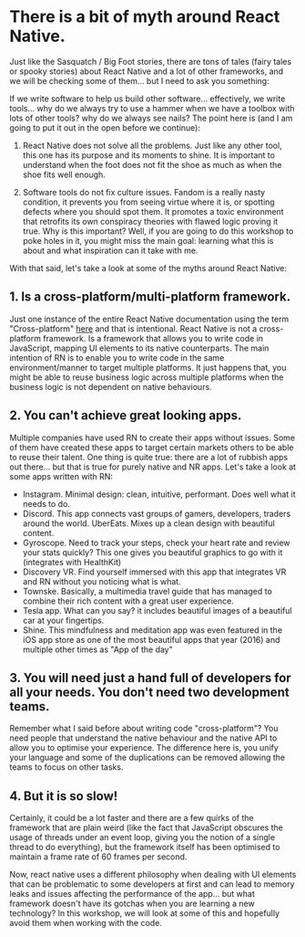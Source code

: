 
# There is a bit of myth around React Native.

Just like the Sasquatch / Big Foot stories, there are tons of tales (fairy tales or spooky stories) about React Native and a lot of other frameworks, and we will be checking some of them... but I need to ask you something:

If we write software to help us build other software... effectively, we write tools... why do we always try to use a hammer when we have a toolbox with lots of other tools? why do we always see nails? The point here is (and I am going to put it out in the open before we continue):

1. React Native does not solve all the problems. Just like any other tool, this one has its purpose and its moments to shine. It is important to understand when the foot does not fit the shoe as much as when the shoe fits well enough.

2. Software tools do not fix culture issues. Fandom is a really nasty condition, it prevents you from seeing virtue where it is, or spotting defects where you should spot them. It promotes a toxic environment that retrofits its own conspiracy theories with flawed logic proving it true. Why is this important? Well, if you are going to do this workshop to poke holes in it, you might miss the main goal: learning what this is about and what inspiration can it take with me.

With that said, let's take a look at some of the myths around React Native:


## 1. Is a cross-platform/multi-platform framework.

Just one instance of the entire React Native documentation using the term "Cross-platform" [here](https://facebook.github.io/react-native/docs/platform-specific-code) and that is intentional. React Native is not a cross-platform framework. Is a framework that allows you to write code in JavaScript, mapping UI elements to its native counterparts. The main intention of RN is to enable you to write code in the same environment/manner to target multiple platforms. It just happens that, you might be able to reuse business logic across multiple platforms when the business logic is not dependent on native behaviours.


## 2. You can't achieve great looking apps.

Multiple companies have used RN to create their apps without issues. Some of them have created these apps to target certain markets others to be able to reuse their talent. One thing is quite true: there are a lot of rubbish apps out there... but that is true for purely native and NR apps. Let's take a look at some apps written with RN:

- Instagram. Minimal design: clean, intuitive, performant. Does well what it needs to do.
- Discord. This app connects vast groups of gamers, developers, traders around the world.
UberEats. Mixes up a clean design with beautiful content.
- Gyroscope. Need to track your steps, check your heart rate and review your stats quickly? This one gives you beautiful graphics to go with it (integrates with HealthKit)
- Discovery VR. Find yourself immersed with this app that integrates VR and RN without you noticing what is what.
- Townske. Basically, a multimedia travel guide that has managed to combine their rich content with a great user experience.
- Tesla app. What can you say? it includes beautiful images of a beautiful car at your fingertips.
- Shine. This mindfulness and meditation app was even featured in the iOS app store as one of the most beautiful apps that year (2016) and multiple other times as "App of the day"


## 3. You will need just a hand full of developers for all your needs. You don't need two development teams.

Remember what I said before about writing code "cross-platform"? You need people that understand the native behaviour and the native API to allow you to optimise your experience. The difference here is, you unify your language and some of the duplications can be removed allowing the teams to focus on other tasks.

## 4. But it is so slow!

Certainly, it could be a lot faster and there are a few quirks of the framework that are plain weird (like the fact that JavaScript obscures the usage of threads under an event loop, giving you the notion of a single thread to do everything), but the framework itself has been optimised to maintain a frame rate of 60 frames per second.

Now, react native uses a different philosophy when dealing with UI elements that can be problematic to some developers at first and can lead to memory leaks and issues affecting the performance of the app... but what framework doesn't have its gotchas when you are learning a new technology? In this workshop, we will look at some of this and hopefully avoid them when working with the code.
